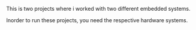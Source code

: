 This is two projects where i worked with two different embedded systems.

Inorder to run these projects, you need the respective hardware systems.
